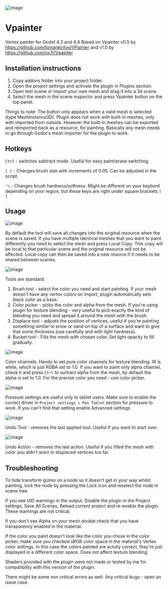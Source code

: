 ![image](https://github.com/user-attachments/assets/9c588249-d982-4a47-9168-664873a481f9)

# Vpainter
Vertex painter for Godot 4.3 and 4.4
Based on Vpainter v0.5 by https://github.com/tomankirilov/VPainter
and v1.0 by https://github.com/nx7r/Vpainter

## Installation instructions
1. Copy addons folder into your project folder.
2. Open the project settings and activate the plugin in Plugins section.
3. Open test scene or import your own mesh and drag it into a 3d scene.
4. Select the mesh in the scene inspector and press Vpainter button on the top panel.

Things to note:
The button only appears when a valid mesh is selected (type MeshInstance3D).
Plugin does not work with built-in meshes, only with imported from outside. However the built-in meshes can be exported and reimported back as a resource, for painting. Basically any mesh needs to go through Godot's mesh importer for the plugin to work.

## Hotkeys
`Ctrl` - switches subtract mode. Useful for easy paint/erase switching.

`[ ]` - Changes brush size with increments of 0.05. Can be adjusted in the script.

`'\` - Changes brush hardness/softness. Might be different on your keybord depending on your region, but these keys are right under square brackets `[ ]`


## Usage
![image](https://github.com/user-attachments/assets/929d4f3d-52b2-4c4d-a849-ea56cad85463)

By default the tool will save all changes into the original resource when the scene is saved. If you have multiple identical meshes that you want to paint differently you need to select the mesh and press Local Copy. This copy will be local to that particular scene and the original resource will not be affected. Local copy can then be saved into a new resorce if it needs to be shared between scenes.


![image](https://github.com/user-attachments/assets/7a2391d9-ea87-4374-a1e5-602ba8e0c28c)

Tools are standard: 
1. Brush tool - select the color you need and start painting. If your mesh doesn't have any vertex colors on import, plugin automatically sets black color as a base.
2. Color picker - picks the color and alpha from the mesh. If you're using plugin for texture blending - very useful to pick exactly the kind of blending you need and spread it around the mesh with the brush.
3. Displace tool - adjusts the position of vertices, useful if you're painting something similar to snow or sand on top of a surface and want to give that some thickness (use carefully and with light hardness).
4. Bucket tool - Fills the mesh with chosen color. Set light opacity to fill gradually.


![image](https://github.com/user-attachments/assets/6f1805f4-6a64-4338-bbe9-44edf1d380de)

Color channels. Handy to set pure color channels for texture blending. W is white, which is just RGBA set to 1.0. If you want to paint only alpha channel, check it and press `Ctrl` to surtract alpha from the mesh, by default the alpha is set to 1.0. For the precise color you need - use color picker.


![image](https://github.com/user-attachments/assets/e5c59c0b-a387-41f8-ac68-ee9979e971a9)

Pressure settings are useful only to tablet users. Make sure to enable the correct driver in `Project settings > Pen Tablet` section for pressure to work. If you can't find that setting enable Advanced settings.

![image](https://github.com/user-attachments/assets/6fd45843-d692-414a-ae98-e866590b3662)

Undo Tool - removes the last applied tool. Useful if you want to start over.

![image](https://github.com/user-attachments/assets/06a1bec7-006e-4ca0-b832-517f9a938830)

Undo Action - removes the last action. Useful if you filled the mesh with color you didn't want or displaced vertices too far.

## Troubleshooting
To hide transform gizmo on a node so it doesn't get in your way whilst painting, lock the node by pressing the Lock icon and reselect the node in scene tree.

If you see UID warnings in the output. Disable the plugin in the Project settings, Save All Scenes, Reload current project and re-enable the plugin. These warnings are not critical.

If you don't see Alpha on your mesh double check that you have transparency enabled in the material.

If the color you paint doesn't look like the color you chose in the color picker, make sure you checked sRGB color space in the material's Vertex color settings. In this case the colors painted are actully correct, they're just displayed in a different color space. Does not affect texture blending.

Shaders provided with the plugin were not made or tested by me for compatibility with this version of the plugin.

There might be some non critical errors as well. Any critical bugs - open an issue case.
